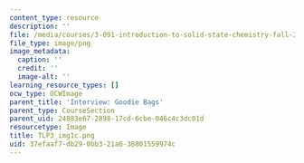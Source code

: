 ```yaml
---
content_type: resource
description: ''
file: /media/courses/3-091-introduction-to-solid-state-chemistry-fall-2018/37efaaf7db290bb321a638801559974c_TLP3_img1c.png
file_type: image/png
image_metadata:
  caption: ''
  credit: ''
  image-alt: ''
learning_resource_types: []
ocw_type: OCWImage
parent_title: 'Interview: Goodie Bags'
parent_type: CourseSection
parent_uid: 24883e67-2898-17cd-6cbe-046c4c3dc01d
resourcetype: Image
title: TLP3_img1c.png
uid: 37efaaf7-db29-0bb3-21a6-38801559974c
---
```

